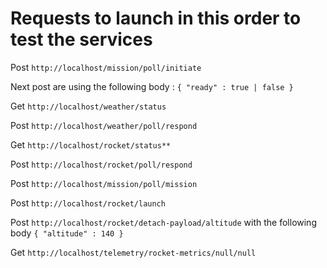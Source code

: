 # Requests to launch in this order to test the services

Post `http://localhost/mission/poll/initiate`

Next post are using the following body :
`
{
    "ready" : true | false
}
`

Get `http://localhost/weather/status`

Post `http://localhost/weather/poll/respond`

Get `http://localhost/rocket/status**`

Post `http://localhost/rocket/poll/respond`

Post `http://localhost/mission/poll/mission`

Post `http://localhost/rocket/launch`

Post `http://localhost/rocket/detach-payload/altitude` with the following body
`
{
    "altitude" : 140
}
`

Get `http://localhost/telemetry/rocket-metrics/null/null`
